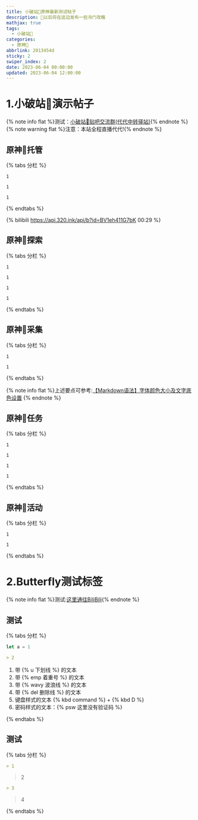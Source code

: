 ```yaml
---
title: 小破站🥝原神最新测试帖子
description: 🥧以后将在这边发布一些冷门攻略
mathjax: true
tags:
  - 小破站🥝
categories:
  - 原神🥝
abbrlink: 2013454d
sticky: 2
swiper_index: 2
date: 2023-06-04 00:00:00
updated: 2023-06-04 12:00:00
---
```


# 1.小破站🥝演示帖子
{% note info flat %}测试：[小破站🥝贴吧交流群(代代中转驿站)](http://qm.qq.com/cgi-bin/qm/qr?_wv=1027&k=DH-Gn-QhSInAKWdPB3CgMTg5sNY0U6xE&authKey=ZDxLtFIjdOM7EMMVW7oIKbReAo%2B4xDd2NZXuz06dRQ7NWE6hwT9j0R1lxfPL50We&noverify=0&group_code=251862926){% endnote %}
{% note warning flat %}注意：本站全程直播代代!{% endnote %}


## 原神🥝托管

{% tabs 分栏 %}

<!-- tab 🥝普通托管🥝 -->
```全程直播代随时看进度
1
```
<!-- endtab -->

<!-- tab 🥝精细托管🥝 -->
```全程直播代代随时查看进度
1
```
<!-- endtab -->

<!-- tab 🥝全职托管🥝 -->
```全程直播代随时看进度
1
```
<!-- endtab -->

{% endtabs %}

{% bilibili https://api.320.ink/api/b?id=BV1eh411G7bK 00:29 %}

## 原神🥝探索
{% tabs 分栏 %}

<!-- tab 🥝蒙德🥝 -->
```全程直播代随时看进度
1
```
<!-- endtab -->

<!-- tab 🥝璃月🥝 -->
```全程直播代随时看进度
1
```
<!-- endtab -->

<!-- tab 🥝稻妻🥝 -->
```全程直播代随时看进度
1
```
<!-- endtab -->

<!-- tab 🥝须弥🥝 -->
```全程直播代随时看进度
1
```
<!-- endtab -->

{% endtabs %}

## 原神🥝采集

{% tabs 分栏 %}

<!-- tab 🥝普通采集🥝 -->
```全程直播代随时看进度
1
```
<!-- endtab -->

<!-- tab 🥝特殊采集🥝 -->
```全程直播代随时看进度
1
```
<!-- endtab -->

{% endtabs %}

{% note info flat %}上述要点可参考:[【Markdown语法】字体颜色大小及文字底色设置](https://blog.csdn.net/qq_43732429/article/details/108034518)
{% endnote %}


## 原神🥝任务

{% tabs 分栏 %}

<!-- tab 🥝魔神任务🥝 -->
```全程直播代随时看进度
1
```
<!-- endtab -->

<!-- tab 🥝传说任务🥝 -->
```全程直播代随时看进度
1
```
<!-- endtab -->

<!-- tab 🥝邀约任务🥝 -->
```全程直播代随时看进度
1
```
<!-- endtab -->

<!-- tab 🥝世界任务🥝 -->
```全程直播代随时看进度
1
```

<!-- endtab -->

{% endtabs %}



## 原神🥝活动
{% tabs 分栏 %}

<!-- tab 🥝小型活动🥝 -->
```全程直播代随时看进度
1
```
<!-- endtab -->

<!-- tab 🥝大型活动🥝 -->
```全程直播代随时看进度
1
```
<!-- endtab -->

{% endtabs %}


# 2.Butterfly测试标签
{% note info flat %}测试:[这里通往BiliBili](https://www.bilibili.com/){% endnote %}

## 测试

{% tabs 分栏 %}
<!-- tab 1 -->
```js
let a = 1
```

<!-- endtab -->
<!-- tab 2 -->
```Markdown
> 2
```
<!-- endtab -->

<!-- tab 2 -->
1. 带 {% u 下划线 %} 的文本
2. 带 {% emp 着重号 %} 的文本
3. 带 {% wavy 波浪线 %} 的文本
4. 带 {% del 删除线 %} 的文本
5. 键盘样式的文本 {% kbd command %} + {% kbd D %}
6. 密码样式的文本：{% psw 这里没有验证码 %}
<!-- endtab -->

{% endtabs %}




## 测试

{% tabs 分栏 %}


<!-- tab 1 -->
```Markdown
> 1
```
<!-- endtab -->

<!-- tab 2 -->

> 2
<!-- endtab -->

<!-- tab 3 -->
```Markdown
> 3
```
<!-- endtab -->

<!-- tab 4 -->
> 4
<!-- endtab -->

{% endtabs %}

